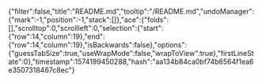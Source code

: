 {"filter":false,"title":"README.md","tooltip":"/README.md","undoManager":{"mark":-1,"position":-1,"stack":[]},"ace":{"folds":[],"scrolltop":0,"scrollleft":0,"selection":{"start":{"row":14,"column":19},"end":{"row":14,"column":19},"isBackwards":false},"options":{"guessTabSize":true,"useWrapMode":false,"wrapToView":true},"firstLineState":0},"timestamp":1574199450288,"hash":"aa134b84ca0bf74b6564f1ea6e3507318467c8ec"}
